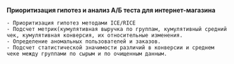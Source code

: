 **Приоритизация гипотез и анализ А/Б теста для интернет-магазина**

	- Приоритизация гипотез методами ICE/RICE
	- Подсчет метрик(кумулятивная выручка по группам, кумулятивный средний чек, кумулятивная конверсия, их относительные изменения. 
	- Определение аномальных пользователей и заказов.
	- Подсчет статистической значимости различий в конверсии и среднем чеке между группами по сырым и по очищенным данным. 
